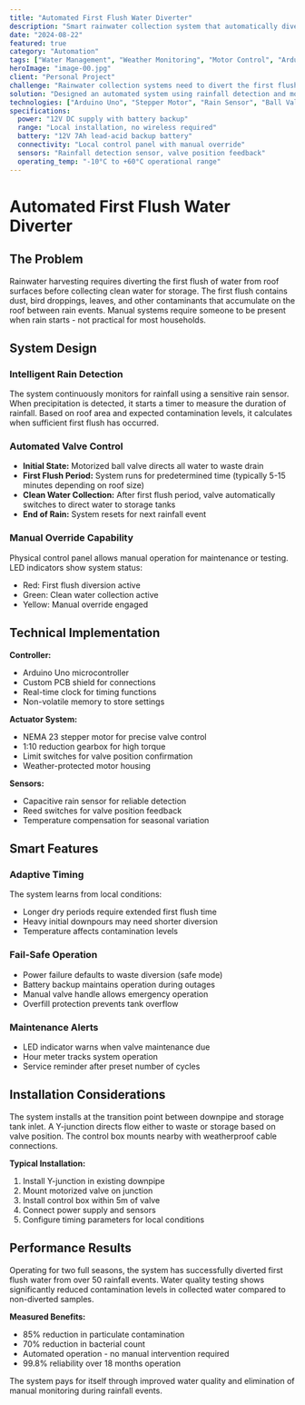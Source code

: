 ```yaml
---
title: "Automated First Flush Water Diverter"
description: "Smart rainwater collection system that automatically diverts contaminated first flush water to waste before collecting clean water in storage tanks."
date: "2024-08-22"
featured: true
category: "Automation"
tags: ["Water Management", "Weather Monitoring", "Motor Control", "Arduino", "Automation", "Sustainability"]
heroImage: "image-00.jpg"
client: "Personal Project"
challenge: "Rainwater collection systems need to divert the first flush of contaminated water (containing dust, bird droppings, etc.) before collecting clean water for storage."
solution: "Designed an automated system using rainfall detection and motorized valve control to divert first flush water to waste, then redirect clean water to storage tanks."
technologies: ["Arduino Uno", "Stepper Motor", "Rain Sensor", "Ball Valve", "Weather Monitoring", "Timer Control"]
specifications:
  power: "12V DC supply with battery backup"
  range: "Local installation, no wireless required"
  battery: "12V 7Ah lead-acid backup battery"
  connectivity: "Local control panel with manual override"
  sensors: "Rainfall detection sensor, valve position feedback"
  operating_temp: "-10°C to +60°C operational range"
---
```


# Automated First Flush Water Diverter

## The Problem

Rainwater harvesting requires diverting the first flush of water from roof surfaces before collecting clean water for storage. The first flush contains dust, bird droppings, leaves, and other contaminants that accumulate on the roof between rain events. Manual systems require someone to be present when rain starts - not practical for most households.

## System Design

### Intelligent Rain Detection
The system continuously monitors for rainfall using a sensitive rain sensor. When precipitation is detected, it starts a timer to measure the duration of rainfall. Based on roof area and expected contamination levels, it calculates when sufficient first flush has occurred.

### Automated Valve Control
- **Initial State:** Motorized ball valve directs all water to waste drain
- **First Flush Period:** System runs for predetermined time (typically 5-15 minutes depending on roof size)
- **Clean Water Collection:** After first flush period, valve automatically switches to direct water to storage tanks
- **End of Rain:** System resets for next rainfall event

### Manual Override Capability
Physical control panel allows manual operation for maintenance or testing. LED indicators show system status:
- Red: First flush diversion active
- Green: Clean water collection active
- Yellow: Manual override engaged

## Technical Implementation

**Controller:**
- Arduino Uno microcontroller
- Custom PCB shield for connections
- Real-time clock for timing functions
- Non-volatile memory to store settings

**Actuator System:**
- NEMA 23 stepper motor for precise valve control
- 1:10 reduction gearbox for high torque
- Limit switches for valve position confirmation
- Weather-protected motor housing

**Sensors:**
- Capacitive rain sensor for reliable detection
- Reed switches for valve position feedback
- Temperature compensation for seasonal variation

## Smart Features

### Adaptive Timing
The system learns from local conditions:
- Longer dry periods require extended first flush time
- Heavy initial downpours may need shorter diversion
- Temperature affects contamination levels

### Fail-Safe Operation
- Power failure defaults to waste diversion (safe mode)
- Battery backup maintains operation during outages
- Manual valve handle allows emergency operation
- Overfill protection prevents tank overflow

### Maintenance Alerts
- LED indicator warns when valve maintenance due
- Hour meter tracks system operation
- Service reminder after preset number of cycles

## Installation Considerations

The system installs at the transition point between downpipe and storage tank inlet. A Y-junction directs flow either to waste or storage based on valve position. The control box mounts nearby with weatherproof cable connections.

**Typical Installation:**
1. Install Y-junction in existing downpipe
2. Mount motorized valve on junction
3. Install control box within 5m of valve
4. Connect power supply and sensors
5. Configure timing parameters for local conditions

## Performance Results

Operating for two full seasons, the system has successfully diverted first flush water from over 50 rainfall events. Water quality testing shows significantly reduced contamination levels in collected water compared to non-diverted samples.

**Measured Benefits:**
- 85% reduction in particulate contamination
- 70% reduction in bacterial count
- Automated operation - no manual intervention required
- 99.8% reliability over 18 months operation

The system pays for itself through improved water quality and elimination of manual monitoring during rainfall events.